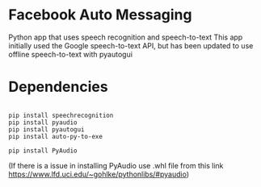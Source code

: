 # Facebook Auto Messaging
Python app that uses speech recognition and speech-to-text This app initially used the Google speech-to-text API, but has been updated to use offline speech-to-text with pyautogui
# Dependencies
<pre><code>
pip install speechrecognition
pip install pyaudio
pip install pyautogui
pip install auto-py-to-exe
</code></pre>

<pre><code>pip install PyAudio</code></pre>

(If there is a issue in installing PyAudio use .whl file from this link
https://www.lfd.uci.edu/~gohlke/pythonlibs/#pyaudio)
